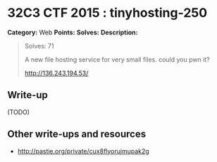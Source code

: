 # 32C3 CTF 2015 : tinyhosting-250

**Category:** Web
**Points:** 
**Solves:** 
**Description:**

> 
> Solves: 71
> 
> A new file hosting service for very small files. could you pwn it?
> 
> 
> <http://136.243.194.53/>


## Write-up

(TODO)

## Other write-ups and resources

* <http://pastie.org/private/cux8flyorujmupak2g>
